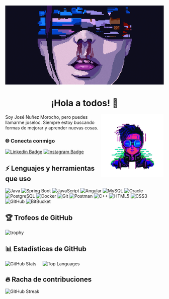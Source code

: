 <p align="center">
  <img src="img/banner-github.gif" alt="MasterHead">
</p>

<h1 align="center">¡Hola a todos! 👋</h1>

<img align="right" alt="Profile" width="200" src="img/perfil-github.png">

Soy José Nuñez Morocho, pero puedes llamarme joseloc.
Siempre estoy buscando formas de mejorar y aprender nuevas cosas.

<h3 align="left">🌐 Conecta conmigo</h3>

[![Linkedin Badge](https://img.shields.io/badge/-joseloc16-blue?style=flat-square&logo=Linkedin&logoColor=white&link=https://linkedin.com/in/jose-nuñez-749b96218/)](https://linkedin.com/in/jose-nuñez-749b96218/)
[![Instagram Badge](https://img.shields.io/badge/-joseloc16-purple?style=flat-square&logo=instagram&logoColor=white&link=https://instagram.com/joseloc17/)](https://instagram.com/joseloc17)

## ⚡ Lenguajes y herramientas que uso

![Java](https://img.shields.io/badge/-Java-E34A86?style=flat-square&logo=java)
![Spring Boot](https://img.shields.io/badge/-SpringBoot-6DB33F?style=flat-square&logo=spring&logoColor=white)
![JavaScript](https://img.shields.io/badge/-JavaScript-black?style=flat-square&logo=javascript)
![Angular](https://img.shields.io/badge/-Angular-DD0031?style=flat-square&logo=angular)
![MySQL](https://img.shields.io/badge/-MySQL-black?style=flat-square&logo=mysql)
![Oracle](https://img.shields.io/badge/-Oracle-F80000?style=flat-square&logo=oracle)
![PostgreSQL](https://img.shields.io/badge/-PostgreSQL-336791?style=flat-square&logo=postgresql)
![Docker](https://img.shields.io/badge/-Docker-black?style=flat-square&logo=docker)
![Git](https://img.shields.io/badge/-Git-black?style=flat-square&logo=git)
![Postman](https://img.shields.io/badge/-Postman-FF6C37?style=flat-square&logo=postman)
![C++](https://img.shields.io/badge/-C++-00599C?style=flat-square&logo=c)
![HTML5](https://img.shields.io/badge/-HTML5-E34F26?style=flat-square&logo=html5&logoColor=white)
![CSS3](https://img.shields.io/badge/-CSS3-1572B6?style=flat-square&logo=css3)
![GitHub](https://img.shields.io/badge/-GitHub-181717?style=flat-square&logo=github)
![BitBucket](https://img.shields.io/badge/-BitBucket-darkblue?style=flat-square&logo=bitbucket)

## 🏆 Trofeos de GitHub

![trophy](https://github-profile-trophy.vercel.app/?username=joseloc16&theme=radical&row=2&column=3&no-bg=true)

## 📊 Estadísticas de GitHub

<div align="left" style="display: flex; justify-content: left; gap: 20px; flex-wrap: wrap;">
  <img src="https://github-readme-stats.vercel.app/api?username=joseloc16&include_all_commits=true&count_private=true&show_icons=true&line_height=20&title_color=D159EC&icon_color=A077C6&text_color=E0E0E0&bg_color=0,0A0A23,130F40" alt="GitHub Stats" />
  <img width="300" src="https://github-readme-stats.vercel.app/api/top-langs/?username=joseloc16&layout=compact&langs_count=4&title_color=D159EC&text_color=E0E0E0&icon_color=A077C6&bg_color=0,0A0A23,130F40" alt="Top Languages" />
</div>

## 🔥 Racha de contribuciones

<img src="https://streak-stats.demolab.com?user=joseloc16&theme=dark&hide_border=true&border_radius=5" alt="GitHub Streak"/>

